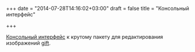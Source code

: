 +++
date = "2014-07-28T14:16:02+03:00"
draft = false
title = "Консольный интерфейс"

+++

<p><a href="https://gist.github.com/ajstarks/492f1b4bcb02a03ab288">Консольный интерфейс</a> к крутому пакету для редактирования изображений&nbsp;<a href="https://github.com/disintegration/gift">gift</a>.</p>

